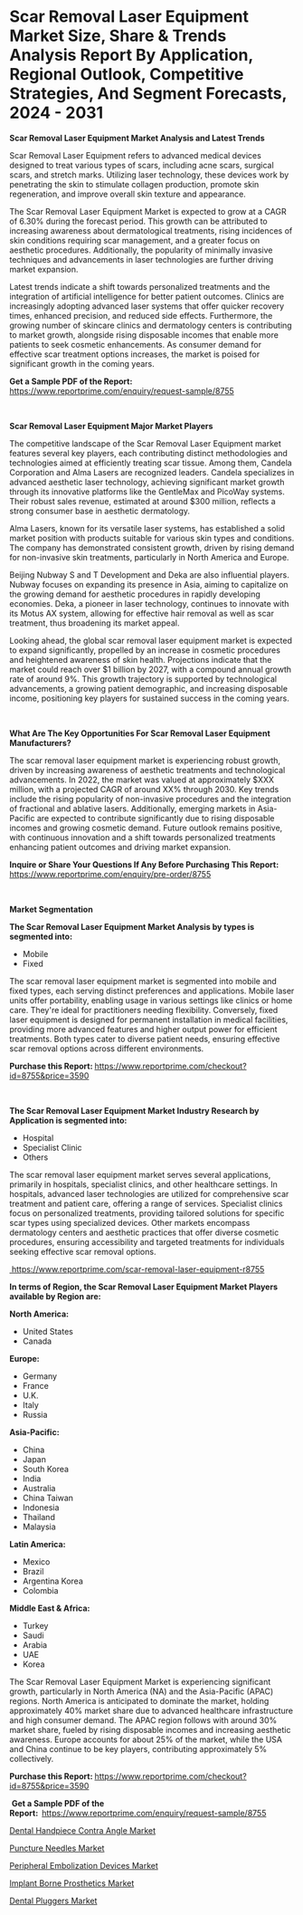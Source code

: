 <p><h1>Scar Removal Laser Equipment Market Size, Share & Trends Analysis Report By Application, Regional Outlook, Competitive Strategies, And Segment Forecasts, 2024 - 2031</h1></p><p><strong>Scar Removal Laser Equipment Market Analysis and Latest Trends</strong></p>
<p><p>Scar Removal Laser Equipment refers to advanced medical devices designed to treat various types of scars, including acne scars, surgical scars, and stretch marks. Utilizing laser technology, these devices work by penetrating the skin to stimulate collagen production, promote skin regeneration, and improve overall skin texture and appearance.</p><p>The Scar Removal Laser Equipment Market is expected to grow at a CAGR of 6.30% during the forecast period. This growth can be attributed to increasing awareness about dermatological treatments, rising incidences of skin conditions requiring scar management, and a greater focus on aesthetic procedures. Additionally, the popularity of minimally invasive techniques and advancements in laser technologies are further driving market expansion.</p><p>Latest trends indicate a shift towards personalized treatments and the integration of artificial intelligence for better patient outcomes. Clinics are increasingly adopting advanced laser systems that offer quicker recovery times, enhanced precision, and reduced side effects. Furthermore, the growing number of skincare clinics and dermatology centers is contributing to market growth, alongside rising disposable incomes that enable more patients to seek cosmetic enhancements. As consumer demand for effective scar treatment options increases, the market is poised for significant growth in the coming years.</p></p>
<p><strong>Get a Sample PDF of the Report:&nbsp;</strong> <a href="https://www.reportprime.com/enquiry/request-sample/8755?utm_campaign=1990&utm_medium=2&utm_source=Github&utm_content=ia&utm_term=25122024&utm_id=scar-removal-laser-equipment">https://www.reportprime.com/enquiry/request-sample/8755</a></p>
<p>&nbsp;</p>
<p><strong>Scar Removal Laser Equipment Major Market Players</strong></p>
<p><p>The competitive landscape of the Scar Removal Laser Equipment market features several key players, each contributing distinct methodologies and technologies aimed at efficiently treating scar tissue. Among them, Candela Corporation and Alma Lasers are recognized leaders. Candela specializes in advanced aesthetic laser technology, achieving significant market growth through its innovative platforms like the GentleMax and PicoWay systems. Their robust sales revenue, estimated at around $300 million, reflects a strong consumer base in aesthetic dermatology.</p><p>Alma Lasers, known for its versatile laser systems, has established a solid market position with products suitable for various skin types and conditions. The company has demonstrated consistent growth, driven by rising demand for non-invasive skin treatments, particularly in North America and Europe.</p><p>Beijing Nubway S and T Development and Deka are also influential players. Nubway focuses on expanding its presence in Asia, aiming to capitalize on the growing demand for aesthetic procedures in rapidly developing economies. Deka, a pioneer in laser technology, continues to innovate with its Motus AX system, allowing for effective hair removal as well as scar treatment, thus broadening its market appeal.</p><p>Looking ahead, the global scar removal laser equipment market is expected to expand significantly, propelled by an increase in cosmetic procedures and heightened awareness of skin health. Projections indicate that the market could reach over $1 billion by 2027, with a compound annual growth rate of around 9%. This growth trajectory is supported by technological advancements, a growing patient demographic, and increasing disposable income, positioning key players for sustained success in the coming years.</p></p>
<p>&nbsp;</p>
<p><strong>What Are The Key Opportunities For Scar Removal Laser Equipment Manufacturers?</strong></p>
<p><p>The scar removal laser equipment market is experiencing robust growth, driven by increasing awareness of aesthetic treatments and technological advancements. In 2022, the market was valued at approximately $XXX million, with a projected CAGR of around XX% through 2030. Key trends include the rising popularity of non-invasive procedures and the integration of fractional and ablative lasers. Additionally, emerging markets in Asia-Pacific are expected to contribute significantly due to rising disposable incomes and growing cosmetic demand. Future outlook remains positive, with continuous innovation and a shift towards personalized treatments enhancing patient outcomes and driving market expansion.</p></p>
<p><strong>Inquire or Share Your Questions If Any Before Purchasing This Report:</strong> <a href="https://www.reportprime.com/enquiry/pre-order/8755?utm_campaign=1990&utm_medium=2&utm_source=Github&utm_content=ia&utm_term=25122024&utm_id=scar-removal-laser-equipment">https://www.reportprime.com/enquiry/pre-order/8755</a></p>
<p>&nbsp;</p>
<p><strong>Market Segmentation</strong></p>
<p><strong>The Scar Removal Laser Equipment Market Analysis by types is segmented into:</strong></p>
<p><ul><li>Mobile</li><li>Fixed</li></ul></p>
<p><p>The scar removal laser equipment market is segmented into mobile and fixed types, each serving distinct preferences and applications. Mobile laser units offer portability, enabling usage in various settings like clinics or home care. They're ideal for practitioners needing flexibility. Conversely, fixed laser equipment is designed for permanent installation in medical facilities, providing more advanced features and higher output power for efficient treatments. Both types cater to diverse patient needs, ensuring effective scar removal options across different environments.</p></p>
<p><strong>Purchase this Report:&nbsp;</strong><a href="https://www.reportprime.com/checkout?id=8755&price=3590&utm_campaign=1990&utm_medium=2&utm_source=Github&utm_content=ia&utm_term=25122024&utm_id=scar-removal-laser-equipment">https://www.reportprime.com/checkout?id=8755&price=3590</a></p>
<p>&nbsp;</p>
<p><strong>The Scar Removal Laser Equipment Market Industry Research by Application is segmented into:</strong></p>
<p><ul><li>Hospital</li><li>Specialist Clinic</li><li>Others</li></ul></p>
<p><p>The scar removal laser equipment market serves several applications, primarily in hospitals, specialist clinics, and other healthcare settings. In hospitals, advanced laser technologies are utilized for comprehensive scar treatment and patient care, offering a range of services. Specialist clinics focus on personalized treatments, providing tailored solutions for specific scar types using specialized devices. Other markets encompass dermatology centers and aesthetic practices that offer diverse cosmetic procedures, ensuring accessibility and targeted treatments for individuals seeking effective scar removal options.</p></p>
<p><a href="https://www.reportprime.com/scar-removal-laser-equipment-r8755?utm_campaign=1990&utm_medium=2&utm_source=Github&utm_content=ia&utm_term=25122024&utm_id=scar-removal-laser-equipment">&nbsp;https://www.reportprime.com/scar-removal-laser-equipment-r8755</a></p>
<p><strong>In terms of Region, the Scar Removal Laser Equipment Market Players available by Region are:</strong></p>
<p>
    <p> <strong> North America: </strong>
        <ul>
            <li>United States</li>
            <li>Canada</li>
        </ul>
        </p> 
    <p> <strong> Europe: </strong>
        <ul>
            <li>Germany</li>
            <li>France</li>
            <li>U.K.</li>
            <li>Italy</li>
            <li>Russia</li>
        </ul>
        </p> 
    <p> <strong> Asia-Pacific: </strong>
        <ul>
            <li>China</li>
            <li>Japan</li>
            <li>South Korea</li>
            <li>India</li>
            <li>Australia</li>
            <li>China Taiwan</li>
            <li>Indonesia</li>
            <li>Thailand</li>
            <li>Malaysia</li>
        </ul>
        </p> 
    <p> <strong> Latin America: </strong>
        <ul>
            <li>Mexico</li>
            <li>Brazil</li>
            <li>Argentina Korea</li>
            <li>Colombia</li>
        </ul>
        </p> 
    <p> <strong> Middle East & Africa: </strong>
        <ul>
            <li>Turkey</li>
            <li>Saudi</li>
            <li>Arabia</li>
            <li>UAE</li>
            <li>Korea</li>
        </ul>
    </p>
    </p>
<p><p>The Scar Removal Laser Equipment Market is experiencing significant growth, particularly in North America (NA) and the Asia-Pacific (APAC) regions. North America is anticipated to dominate the market, holding approximately 40% market share due to advanced healthcare infrastructure and high consumer demand. The APAC region follows with around 30% market share, fueled by rising disposable incomes and increasing aesthetic awareness. Europe accounts for about 25% of the market, while the USA and China continue to be key players, contributing approximately 5% collectively.</p></p>
<p><strong>Purchase this Report: </strong><a href="https://www.reportprime.com/checkout?id=8755&price=3590&utm_campaign=1990&utm_medium=2&utm_source=Github&utm_content=ia&utm_term=25122024&utm_id=scar-removal-laser-equipment">https://www.reportprime.com/checkout?id=8755&price=3590</a></p>
<p>&nbsp;<strong>Get a Sample PDF of the Report:&nbsp;&nbsp;</strong><a href="https://www.reportprime.com/enquiry/request-sample/8755?utm_campaign=1990&utm_medium=2&utm_source=Github&utm_content=ia&utm_term=25122024&utm_id=scar-removal-laser-equipment">https://www.reportprime.com/enquiry/request-sample/8755</a></p>
<p><strong></strong></p>
<p><p><a href="https://www.linkedin.com/pulse/global-dental-handpiece-contra-angle-market-size-share-projected-byfaf?utm_campaign=1990&utm_medium=2&utm_source=Github&utm_content=ia&utm_term=25122024&utm_id=scar-removal-laser-equipment">Dental Handpiece Contra Angle Market</a></p><p><a href="https://www.linkedin.com/pulse/exploring-growth-opportunities-puncture-needles-market-puu0f?utm_campaign=1990&utm_medium=2&utm_source=Github&utm_content=ia&utm_term=25122024&utm_id=scar-removal-laser-equipment">Puncture Needles Market</a></p><p><a href="https://github.com/MarciaRunte/Market-Research-Report-List-1/blob/main/peripheral-embolization-devices-market.md?utm_campaign=1990&utm_medium=2&utm_source=Github&utm_content=ia&utm_term=25122024&utm_id=scar-removal-laser-equipment">Peripheral Embolization Devices Market</a></p><p><a href="https://www.linkedin.com/pulse/implant-borne-prosthetics-market-expansion-industry-dynamics-mobyf?utm_campaign=1990&utm_medium=2&utm_source=Github&utm_content=ia&utm_term=25122024&utm_id=scar-removal-laser-equipment">Implant Borne Prosthetics Market</a></p><p><a href="https://www.linkedin.com/pulse/dental-pluggers-market-progressan-anticipated-compound-annual-wse7f?utm_campaign=1990&utm_medium=2&utm_source=Github&utm_content=ia&utm_term=25122024&utm_id=scar-removal-laser-equipment">Dental Pluggers Market</a></p></p>
